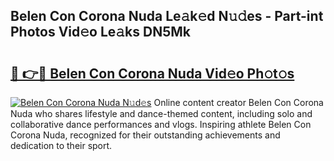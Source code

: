 ## Belen Con Corona Nuda Le𝚊k𝚎d N𝚞𝚍es - Part-int Photos Vid𝚎o Le𝚊ks DN5Mk

# <h2><a href="http://fbdv533.evod.top/?m=Belen+Con+Corona+Nuda">🔗 👉🔴 Belen Con Corona Nuda Vid𝚎o Ph𝚘t𝚘s</a></h2>

[![Belen Con Corona Nuda N𝚞d𝚎s](https://i.imgur.com/8V9OHl7.gif)](http://fbdv533.evod.top/?m=Belen+Con+Corona+Nuda)
Online content creator Belen Con Corona Nuda who shares lifestyle and dance-themed content, including solo and collaborative dance performances and vlogs. Inspiring athlete Belen Con Corona Nuda, recognized for their outstanding achievements and dedication to their sport. 
